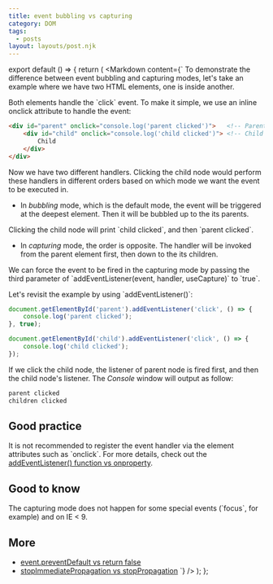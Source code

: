 ```yaml
---
title: event bubbling vs capturing
category: DOM
tags:
  - posts
layout: layouts/post.njk
---
```


export default () => {
    return (
<Markdown
    content={`
To demonstrate the difference between event bubbling and capturing modes, let's take an example where we have two HTML elements, one is inside another.

Both elements handle the \`click\` event. To make it simple, we use an inline onclick attribute to handle the event:

~~~ html
<div id="parent" onclick="console.log('parent clicked')">   <!-- Parent node -->
    <div id="child" onclick="console.log('child clicked')"> <!-- Child node --> 
        Child
    </div>
</div>
~~~

Now we have two different handlers. Clicking the child node would perform these handlers in different orders based 
on which mode we want the event to be executed in.

* In _bubbling_ mode, which is the default mode, the event will be triggered at the deepest element. Then it will be bubbled up to the its parents.

Clicking the child node will print \`child clicked\`, and then \`parent clicked\`.

* In _capturing_ mode, the order is opposite. The handler will be invoked from the parent element first, then down to the its children.

We can force the event to be fired in the capturing mode by passing the third parameter of \`addEventListener(event, handler, useCapture)\` to \`true\`.

Let's revisit the example by using \`addEventListener()\`:

~~~ javascript
document.getElementById('parent').addEventListener('click', () => {
    console.log('parent clicked');
}, true);

document.getElementById('child').addEventListener('click', () => {
    console.log('child clicked');
});
~~~
    
If we click the child node, the listener of parent node is fired first, and then the child node's listener. The _Console_ window will output as follow:

~~~ html
parent clicked
children clicked
~~~

## Good practice

It is not recommended to register the event handler via the element attributes such as \`onclick\`. For more details, 
check out the [addEventListener() function vs onproperty](/add-event-listener-function-vs-on-property).

## Good to know

The capturing mode does not happen for some special events (\`focus\`, for example) and on IE < 9.

## More

* [event.preventDefault vs return false](/event-prevent-default-vs-return-false)
* [stopImmediatePropagation vs stopPropagation](/stop-immediate-propagation-vs-stop-propagation)
`}
/>
    );
};
